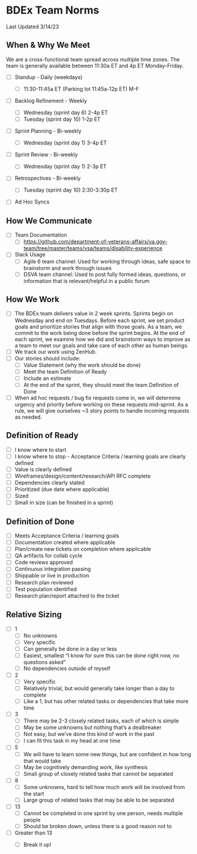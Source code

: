 # BDEx Team Norms
Last Updated 3/14/23

## When & Why We Meet
We are a cross-functional team spread across multiple time zones. The team is generally available between 11:30a ET and 4p ET Monday-Friday.

- [ ] Standup - Daily (weekdays)
   - [ ] 11:30-11:45a ET (Parking lot 11:45a-12p ET) M-F
- [ ] Backlog Refinement - Weekly
   - [ ] Wednesday (sprint day 6) 2-4p ET
   - [ ] Tuesday (sprint day 10) 1-2p ET
- [ ] Sprint Planning - Bi-weekly
   - [ ] Wednesday (sprint day 1) 3-4p ET
- [ ] Sprint Review - Bi-weekly
   - [ ] Wednesday (sprint day 1) 2-3p ET
- [ ] Retrospectives - Bi-weekly
   - [ ] Tuesday (sprint day 10) 2:30-3:30p ET
- [ ] Ad Hoc Syncs
  

## How We Communicate
- [ ] Team Documentation
   - [ ] https://github.com/department-of-veterans-affairs/va.gov-team/tree/master/teams/vsa/teams/disability-experience
- [ ] Slack Usage
   - [ ] Agile 6 team channel: Used for working through ideas, safe space to brainstorm and work through issues
   - [ ] DSVA team channel: Used to post fully formed ideas, questions, or information that is relevant/helpful in a public forum

## How We Work
- [ ] The BDEx team delivers value in 2 week sprints. Sprints begin on Wednesday and end on Tuesdays. Before each sprint, we set product goals and prioritize stories that align with those goals. As a team, we commit to the work being done before the sprint begins. At the end of each sprint, we examine how we did and brainstorm ways to improve as a team to meet our goals and take care of each other as human beings.
- [ ] We track our work using ZenHub.
- [ ] Our stories should include:
   - [ ] Value Statement (why the work should be done)
   - [ ] Meet the team Definition of Ready
   - [ ] Include an estimate
   - [ ] At the end of the sprint, they should meet the team Definition of Done
- [ ] When ad hoc requests / bug fix requests come in, we will determine urgency and priority before working on these requests mid-sprint. As a rule, we will give ourselves ~3 story points to handle incoming requests as needed.

## Definition of Ready
 - [ ] I know where to start
 - [ ] I know where to stop - Acceptance Criteria / learning goals are clearly defined
 - [ ] Value is clearly defined
 - [ ] Wireframes/design/content/research/API RFC complete
 - [ ] Dependencies clearly stated
 - [ ] Prioritized (due date where applicable)
 - [ ] Sized
 - [ ] Small in size (can be finished in a sprint)

## Definition of Done
 - [ ] Meets Acceptance Criteria / learning goals
 - [ ] Documentation created where applicable
 - [ ] Plan/create new tickets on completion where applicable
 - [ ] QA artifacts for collab cycle
 - [ ] Code reviews approved
 - [ ] Continuous integration passing
 - [ ] Shippable or live in production
 - [ ] Research plan reviewed
 - [ ] Test population identified
 - [ ] Research plan/report attached to the ticket

## Relative Sizing
- [ ] 1
   - [ ] No unknowns
   - [ ] Very specific
   - [ ] Can generally be done in a day or less
   - [ ] Easiest, smallest “I know for sure this can be done right now, no questions asked”
   - [ ] No dependencies outside of myself
- [ ] 2
   - [ ] Very specific
   - [ ] Relatively trivial, but would generally take longer than a day to complete
   - [ ] Like a 1, but has other related tasks or dependencies that take more time
- [ ] 3
   - [ ] There may be 2-3 closely related tasks, each of which is simple
   - [ ] May be some unknowns but nothing that’s a dealbreaker
   - [ ] Not easy, but we’ve done this kind of work in the past
   - [ ] I can fit this task in my head at one time
- [ ] 5
   - [ ] We will have to learn some new things, but are confident in how long that would take
   - [ ] May be cognitively demanding work, like synthesis
   - [ ] Small group of closely related tasks that cannot be separated
- [ ] 8
   - [ ] Some unknowns, hard to tell how much work will be involved from the start
   - [ ] Large group of related tasks that may be able to be separated
- [ ] 13
   - [ ] Cannot be completed in one sprint by one person, needs multiple people
   - [ ] Should be broken down, unless there is a good reason not to
- [ ] Greater than 13
   - [ ] Break it up! 


